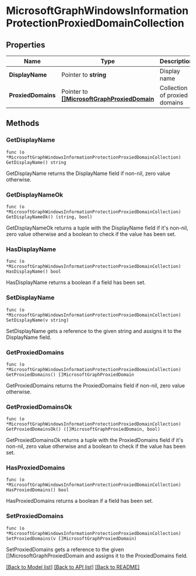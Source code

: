 # MicrosoftGraphWindowsInformationProtectionProxiedDomainCollection

## Properties

Name | Type | Description | Notes
------------ | ------------- | ------------- | -------------
**DisplayName** | Pointer to **string** | Display name | [optional] 
**ProxiedDomains** | Pointer to [**[]MicrosoftGraphProxiedDomain**](microsoft.graph.proxiedDomain.md) | Collection of proxied domains | [optional] 

## Methods

### GetDisplayName

`func (o *MicrosoftGraphWindowsInformationProtectionProxiedDomainCollection) GetDisplayName() string`

GetDisplayName returns the DisplayName field if non-nil, zero value otherwise.

### GetDisplayNameOk

`func (o *MicrosoftGraphWindowsInformationProtectionProxiedDomainCollection) GetDisplayNameOk() (string, bool)`

GetDisplayNameOk returns a tuple with the DisplayName field if it's non-nil, zero value otherwise
and a boolean to check if the value has been set.

### HasDisplayName

`func (o *MicrosoftGraphWindowsInformationProtectionProxiedDomainCollection) HasDisplayName() bool`

HasDisplayName returns a boolean if a field has been set.

### SetDisplayName

`func (o *MicrosoftGraphWindowsInformationProtectionProxiedDomainCollection) SetDisplayName(v string)`

SetDisplayName gets a reference to the given string and assigns it to the DisplayName field.

### GetProxiedDomains

`func (o *MicrosoftGraphWindowsInformationProtectionProxiedDomainCollection) GetProxiedDomains() []MicrosoftGraphProxiedDomain`

GetProxiedDomains returns the ProxiedDomains field if non-nil, zero value otherwise.

### GetProxiedDomainsOk

`func (o *MicrosoftGraphWindowsInformationProtectionProxiedDomainCollection) GetProxiedDomainsOk() ([]MicrosoftGraphProxiedDomain, bool)`

GetProxiedDomainsOk returns a tuple with the ProxiedDomains field if it's non-nil, zero value otherwise
and a boolean to check if the value has been set.

### HasProxiedDomains

`func (o *MicrosoftGraphWindowsInformationProtectionProxiedDomainCollection) HasProxiedDomains() bool`

HasProxiedDomains returns a boolean if a field has been set.

### SetProxiedDomains

`func (o *MicrosoftGraphWindowsInformationProtectionProxiedDomainCollection) SetProxiedDomains(v []MicrosoftGraphProxiedDomain)`

SetProxiedDomains gets a reference to the given []MicrosoftGraphProxiedDomain and assigns it to the ProxiedDomains field.


[[Back to Model list]](../README.md#documentation-for-models) [[Back to API list]](../README.md#documentation-for-api-endpoints) [[Back to README]](../README.md)


